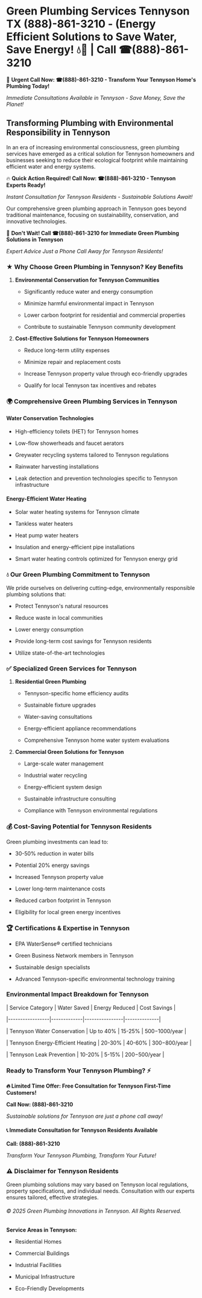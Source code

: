# Green Plumbing Services Tennyson TX (888)-861-3210 - (Energy Efficient Solutions to Save Water, Save Energy! 💧🌿 | Call ☎(888)-861-3210

🚨 **Urgent Call Now: ☎(888)-861-3210 - Transform Your Tennyson Home's Plumbing Today!**
*Immediate Consultations Available in Tennyson - Save Money, Save the Planet!*

## Transforming Plumbing with Environmental Responsibility in Tennyson

In an era of increasing environmental consciousness, green plumbing services have emerged as a critical solution for Tennyson homeowners and businesses seeking to reduce their ecological footprint while maintaining efficient water and energy systems. 

🔥 **Quick Action Required! Call Now: ☎(888)-861-3210 - Tennyson Experts Ready!**
*Instant Consultation for Tennyson Residents - Sustainable Solutions Await!*

Our comprehensive green plumbing approach in Tennyson goes beyond traditional maintenance, focusing on sustainability, conservation, and innovative technologies.

🚨 **Don't Wait! Call ☎(888)-861-3210 for Immediate Green Plumbing Solutions in Tennyson**
*Expert Advice Just a Phone Call Away for Tennyson Residents!*

### ★ Why Choose Green Plumbing in Tennyson? Key Benefits

1. **Environmental Conservation for Tennyson Communities** 
   - Significantly reduce water and energy consumption
   - Minimize harmful environmental impact in Tennyson
   - Lower carbon footprint for residential and commercial properties
   - Contribute to sustainable Tennyson community development

2. **Cost-Effective Solutions for Tennyson Homeowners** 
   - Reduce long-term utility expenses
   - Minimize repair and replacement costs
   - Increase Tennyson property value through eco-friendly upgrades
   - Qualify for local Tennyson tax incentives and rebates

### 🌍 Comprehensive Green Plumbing Services in Tennyson

#### Water Conservation Technologies
- High-efficiency toilets (HET) for Tennyson homes
- Low-flow showerheads and faucet aerators
- Greywater recycling systems tailored to Tennyson regulations
- Rainwater harvesting installations
- Leak detection and prevention technologies specific to Tennyson infrastructure

#### Energy-Efficient Water Heating
- Solar water heating systems for Tennyson climate
- Tankless water heaters
- Heat pump water heaters
- Insulation and energy-efficient pipe installations
- Smart water heating controls optimized for Tennyson energy grid

### 💧 Our Green Plumbing Commitment to Tennyson

We pride ourselves on delivering cutting-edge, environmentally responsible plumbing solutions that:
- Protect Tennyson's natural resources
- Reduce waste in local communities
- Lower energy consumption
- Provide long-term cost savings for Tennyson residents
- Utilize state-of-the-art technologies

### ✅ Specialized Green Services for Tennyson

1. **Residential Green Plumbing**
   - Tennyson-specific home efficiency audits
   - Sustainable fixture upgrades
   - Water-saving consultations
   - Energy-efficient appliance recommendations
   - Comprehensive Tennyson home water system evaluations

2. **Commercial Green Solutions for Tennyson**
   - Large-scale water management
   - Industrial water recycling
   - Energy-efficient system design
   - Sustainable infrastructure consulting
   - Compliance with Tennyson environmental regulations

### 💰 Cost-Saving Potential for Tennyson Residents

Green plumbing investments can lead to:
- 30-50% reduction in water bills
- Potential 20% energy savings
- Increased Tennyson property value
- Lower long-term maintenance costs
- Reduced carbon footprint in Tennyson
- Eligibility for local green energy incentives

### 🏆 Certifications & Expertise in Tennyson

- EPA WaterSense® certified technicians
- Green Business Network members in Tennyson
- Sustainable design specialists
- Advanced Tennyson-specific environmental technology training

### Environmental Impact Breakdown for Tennyson

| Service Category | Water Saved | Energy Reduced | Cost Savings |
|-----------------|-------------|----------------|--------------|
| Tennyson Water Conservation | Up to 40% | 15-25% | $500-$1000/year |
| Tennyson Energy-Efficient Heating | 20-30% | 40-60% | $300-$800/year |
| Tennyson Leak Prevention | 10-20% | 5-15% | $200-$500/year |

### Ready to Transform Your Tennyson Plumbing? ⚡

**🔥 Limited Time Offer: Free Consultation for Tennyson First-Time Customers!**

**Call Now: (888)-861-3210**
*Sustainable solutions for Tennyson are just a phone call away!*

#### 📞 Immediate Consultation for Tennyson Residents Available

**Call: (888)-861-3210**
*Transform Your Tennyson Plumbing, Transform Your Future!*

### ⚠️ Disclaimer for Tennyson Residents

Green plumbing solutions may vary based on Tennyson local regulations, property specifications, and individual needs. Consultation with our experts ensures tailored, effective strategies.

###### © 2025 Green Plumbing Innovations in Tennyson. All Rights Reserved.

**Service Areas in Tennyson:** 
- Residential Homes
- Commercial Buildings
- Industrial Facilities
- Municipal Infrastructure
- Eco-Friendly Developments